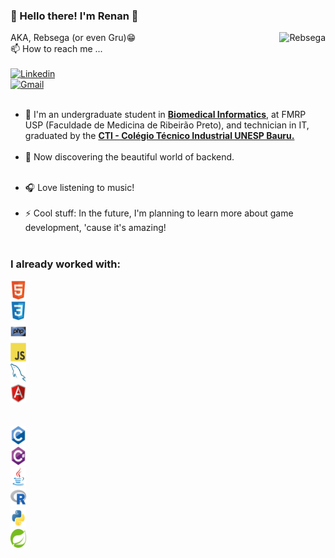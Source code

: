 <!--
**Rebsega/Rebsega** is a ✨ _special_ ✨ repository because its `README.md` (this file) appears on your GitHub profile.

Here are some ideas to get you started:

- 🔭 I’m currently working on ...
- 🌱 I’m currently learning ...
- 👯 I’m looking to collaborate on ...
- 🤔 I’m looking for help with ...
- 💬 Ask me about ...
- 
- 😄 Pronouns: ...
- ⚡ Fun fact: ...
-->

### 🙌 Hello there! I'm Renan 🙌
AKA, Rebsega (or even Gru)😁
<img align="right" vertical-align="center" src="https://komarev.com/ghpvc/?username=Rebsega" alt="Rebsega" /><br>
📫 How to reach me ...<br><br>
[![Linkedin](https://img.shields.io/badge/LinkedIn-0077B5?style=for-the-badge&logo=linkedin&logoColor=white)](https://linkedin.com/in/renan-barbieri-segamarchi/)<br>
[![Gmail](https://img.shields.io/badge/Gmail-D14836?style=for-the-badge&logo=gmail&logoColor=white)
](mailto:renan.barbieri.s@usp.br)<br><br>

- 🔭 I'm an undergraduate student in <b><a href="http://ibm.fmrp.usp.br">Biomedical Informatics</a></b>, at FMRP USP (Faculdade de Medicina de Ribeirão Preto), and technician in IT, graduated by the <a href="https://cti.feb.unesp.br"><b>CTI - Colégio Técnico Industrial UNESP Bauru.</b></a><br><br>
- 🤗 Now discovering the beautiful world of backend.<br><br>
<!-- - 🤗 Theferore, I'd appreciate a lot any internship oportunity.<br><br> -->
- 🎧 Love listening to music!<br><br>
- ⚡ Cool stuff: In the future, I'm planning to learn more about game development, 'cause it's amazing!<br><br>

### I already worked with:
<p align="left">
<code><img height="30" src="https://raw.githubusercontent.com/devicons/devicon/master/icons/html5/html5-original.svg" alt="html5"  width="25" height="25"/>
<code><img height="30" src="https://raw.githubusercontent.com/devicons/devicon/master/icons/css3/css3-original.svg" alt="css3"  width="25" height="25"/>
<code><img height="30" src="https://github.com/devicons/devicon/blob/master/icons/php/php-original.svg" alt="php" width="25" height="25"/>
<code><img height="30" src="https://raw.githubusercontent.com/devicons/devicon/master/icons/javascript/javascript-original.svg" alt="javascript" width="25" height="25"/>  
<code><img height="30" src="https://raw.githubusercontent.com/devicons/devicon/master/icons/mysql/mysql-original.svg" alt="mysql" width="25" height="25"/>  
<code><img height="30" src="https://raw.githubusercontent.com/devicons/devicon/master/icons/angularjs/angularjs-original.svg" alt="angularJS" width="25" height="25"/>  <br>
<!------------------------------------------------------------------------------------------------------------------------------------------------------------->
<code><img height="30" src="https://raw.githubusercontent.com/devicons/devicon/master/icons/c/c-original.svg" alt="c" width="25" height="25"/>
<code><img height="30" src="https://raw.githubusercontent.com/devicons/devicon/master/icons/csharp/csharp-original.svg" alt="csharp" width="25" height="25"/>
<code><img height="30" src="https://raw.githubusercontent.com/devicons/devicon/master/icons/java/java-original.svg" alt="java" width="25" height="25"/>
<code><img height="30" src="https://raw.githubusercontent.com/devicons/devicon/master/icons/r/r-original.svg" alt="r" width="25" height="25"/>
<code><img height="30" src="https://github.com/devicons/devicon/blob/master/icons/python/python-original.svg" alt="vue" width="25" height="25"/>
<code><img height="30" src="https://raw.githubusercontent.com/devicons/devicon/master/icons/spring/spring-original.svg" alt="Java Spring" width="25" height="25"/>
</p>

